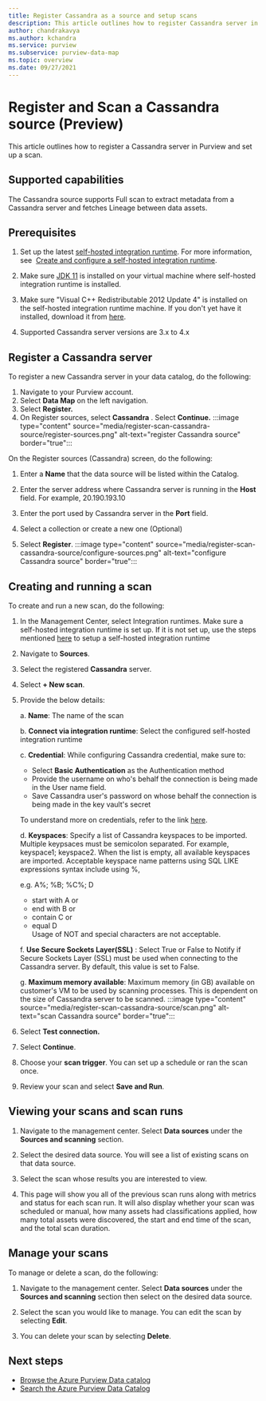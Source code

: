 ```yaml
---
title: Register Cassandra as a source and setup scans
description: This article outlines how to register Cassandra server in Azure Purview and set up a scan.
author: chandrakavya
ms.author: kchandra
ms.service: purview
ms.subservice: purview-data-map
ms.topic: overview
ms.date: 09/27/2021
---
```

# Register and Scan a Cassandra source (Preview)

This article outlines how to register a Cassandra server in Purview and set up a scan.

## Supported capabilities

The Cassandra source supports Full scan to extract metadata from a
Cassandra server and fetches Lineage between data assets.

## Prerequisites

1.  Set up the latest [self-hosted integration
    runtime](https://www.microsoft.com/download/details.aspx?id=39717).
    For more information, see 
    [Create and configure a self-hosted integration runtime](../data-factory/create-self-hosted-integration-runtime.md).

2.  Make sure [JDK 11](https://www.oracle.com/java/technologies/javase-jdk11-downloads.html)
    is installed on your virtual machine where self-hosted integration
    runtime is installed.

3.  Make sure \"Visual C++ Redistributable 2012 Update 4\" is installed
    on the self-hosted integration runtime machine. If you don\'t yet
    have it installed, download it from
    [here](https://www.microsoft.com/download/details.aspx?id=30679).

4.  Supported Cassandra server versions are 3.x to 4.x

## Register a Cassandra server

To register a new Cassandra server in your data catalog, do the
following:

1.  Navigate to your Purview account.
2.  Select **Data Map** on the left navigation.
3.  Select **Register.**
4.  On Register sources, select **Cassandra** . Select **Continue.**
    :::image type="content" source="media/register-scan-cassandra-source/register-sources.png" alt-text="register Cassandra source" border="true":::
   
On the Register sources (Cassandra) screen, do the following:

1. Enter a **Name** that the data source will be listed within the
    Catalog.

2. Enter the server address where Cassandra server is running in the **Host** field. For example, 20.190.193.10

3. Enter the port used by Cassandra server in the **Port** field.
4. Select a collection or create a new one (Optional)

5.  Select **Register**.
    :::image type="content" source="media/register-scan-cassandra-source/configure-sources.png" alt-text="configure Cassandra source" border="true":::

## Creating and running a scan

To create and run a new scan, do the following:

1.  In the Management Center, select Integration runtimes. Make sure a
    self-hosted integration runtime is set up. If it is not set up, use
    the steps mentioned
    [here](./manage-integration-runtimes.md)
    to setup a self-hosted integration runtime

2.  Navigate to **Sources**.

3.  Select the registered **Cassandra** server.

4.  Select **+ New scan**.

5.  Provide the below details:

    a.  **Name**: The name of the scan

    b.  **Connect via integration runtime**: Select the configured
        self-hosted integration runtime

    c.  **Credential**: While configuring Cassandra credential, make sure
        to:

    - Select **Basic Authentication** as the Authentication method
    - Provide the username on who's behalf the connection is being made in the User name field. 
    - Save Cassandra user's password on whose behalf the connection is being made in the key vault's secret

    To understand more on credentials, refer to the link [here](manage-credentials.md).

    d.  **Keyspaces**: Specify a list of Cassandra keyspaces to be imported. Multiple keypsaces must be semicolon separated. For example, keyspace1; keyspace2. When the list is empty, all available keyspaces are imported.
    Acceptable keyspace name patterns using SQL LIKE expressions syntax include using %, 

    e.g. A%; %B; %C%; D
    - start with A or
    - end with B or
    - contain C or
    - equal D    
Usage of NOT and special characters are not acceptable.
    
    f. **Use Secure Sockets Layer(SSL)** : Select True or False to Notify
    if Secure Sockets Layer (SSL) must be used when connecting to the
    Cassandra server. By default, this value is set to False.

    g. **Maximum memory available**: Maximum memory (in GB) available on customer's VM to be used by scanning processes. This is dependent on the size of Cassandra server to be scanned.
        :::image type="content" source="media/register-scan-cassandra-source/scan.png" alt-text="scan Cassandra source" border="true":::

6.  Select **Test connection.**

7.  Select **Continue**.

8.  Choose your **scan trigger**. You can set up a schedule or ran the
    scan once.

9.  Review your scan and select **Save and Run**.

## Viewing your scans and scan runs

1. Navigate to the management center. Select **Data sources** under the **Sources and scanning** section.

2. Select the desired data source. You will see a list of existing scans on that data source.

3. Select the scan whose results you are interested to view.

4. This page will show you all of the previous scan runs along with metrics and status for each scan run. It will also display whether your scan was scheduled or manual, how many assets had classifications applied, how many total assets were discovered, the start and end time of the scan, and the total scan duration.

## Manage your scans

To manage or delete a scan, do the following:

1. Navigate to the management center. Select **Data sources** under the **Sources and scanning** section then select on the desired data source.

2. Select the scan you would like to manage. You can edit the scan by selecting **Edit**.

3. You can delete your scan by selecting **Delete**.

## Next steps

- [Browse the Azure Purview Data catalog](how-to-browse-catalog.md)
- [Search the Azure Purview Data Catalog](how-to-search-catalog.md)